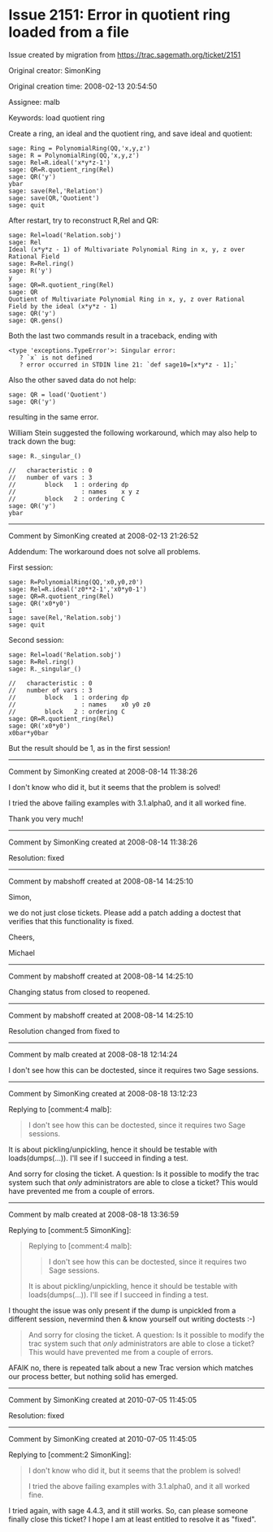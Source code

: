 # Issue 2151: Error in quotient ring loaded from a file

Issue created by migration from https://trac.sagemath.org/ticket/2151

Original creator: SimonKing

Original creation time: 2008-02-13 20:54:50

Assignee: malb

Keywords: load quotient ring

Create a ring, an ideal and the quotient ring, and save ideal and quotient:

```
sage: Ring = PolynomialRing(QQ,'x,y,z')
sage: R = PolynomialRing(QQ,'x,y,z')
sage: Rel=R.ideal('x*y*z-1')
sage: QR=R.quotient_ring(Rel)
sage: QR('y')
ybar
sage: save(Rel,'Relation')
sage: save(QR,'Quotient')
sage: quit
```


After restart, try to reconstruct R,Rel and QR:

```
sage: Rel=load('Relation.sobj')
sage: Rel
Ideal (x*y*z - 1) of Multivariate Polynomial Ring in x, y, z over Rational Field
sage: R=Rel.ring()
sage: R('y')
y
sage: QR=R.quotient_ring(Rel)
sage: QR
Quotient of Multivariate Polynomial Ring in x, y, z over Rational Field by the ideal (x*y*z - 1)
sage: QR('y')
sage: QR.gens()
```


Both the last two commands result in a traceback, ending with

```
<type 'exceptions.TypeError'>: Singular error:
   ? `x` is not defined
   ? error occurred in STDIN line 21: `def sage10=[x*y*z - 1];`
```


Also the other saved data do not help:

```
sage: QR = load('Quotient')
sage: QR('y')
```

resulting in the same error.

William Stein suggested the following workaround, which may also help to track down the bug:

```
sage: R._singular_()

//   characteristic : 0
//   number of vars : 3
//        block   1 : ordering dp
//                  : names    x y z
//        block   2 : ordering C
sage: QR('y')
ybar
```




---

Comment by SimonKing created at 2008-02-13 21:26:52

Addendum: The workaround does not solve all problems.

First session:

```
sage: R=PolynomialRing(QQ,'x0,y0,z0')
sage: Rel=R.ideal('z0**2-1','x0*y0-1')
sage: QR=R.quotient_ring(Rel)
sage: QR('x0*y0')
1
sage: save(Rel,'Relation.sobj')
sage: quit 
```

Second session:

```
sage: Rel=load('Relation.sobj')
sage: R=Rel.ring()
sage: R._singular_()

//   characteristic : 0
//   number of vars : 3
//        block   1 : ordering dp
//                  : names    x0 y0 z0
//        block   2 : ordering C
sage: QR=R.quotient_ring(Rel)
sage: QR('x0*y0')
x0bar*y0bar
```


But the result should be 1, as in the first session!


---

Comment by SimonKing created at 2008-08-14 11:38:26

I don't know who did it, but it seems that the problem is solved! 

I tried the above failing examples with 3.1.alpha0, and it all worked fine.

Thank you very much!


---

Comment by SimonKing created at 2008-08-14 11:38:26

Resolution: fixed


---

Comment by mabshoff created at 2008-08-14 14:25:10

Simon,

we do not just close tickets. Please add a patch adding a doctest that verifies that this functionality is fixed.

Cheers,

Michael


---

Comment by mabshoff created at 2008-08-14 14:25:10

Changing status from closed to reopened.


---

Comment by mabshoff created at 2008-08-14 14:25:10

Resolution changed from fixed to 


---

Comment by malb created at 2008-08-18 12:14:24

I don't see how this can be doctested, since it requires two Sage sessions.


---

Comment by SimonKing created at 2008-08-18 13:12:23

Replying to [comment:4 malb]:
> I don't see how this can be doctested, since it requires two Sage sessions.

It is about pickling/unpickling, hence it should be testable with loads(dumps(...)). I'll see if I succeed in finding a test. 

And sorry for closing the ticket. A question: Is it possible to modify the trac system such that *only* administrators are able to close a ticket? This would have prevented me from a couple of errors.


---

Comment by malb created at 2008-08-18 13:36:59

Replying to [comment:5 SimonKing]:
> Replying to [comment:4 malb]:
> > I don't see how this can be doctested, since it requires two Sage sessions.
> 
> It is about pickling/unpickling, hence it should be testable with loads(dumps(...)). I'll see if I succeed in finding a test. 

I thought the issue was only present if the dump is unpickled from a different session, nevermind then & know yourself out writing doctests :-)

> And sorry for closing the ticket. A question: Is it possible to modify the trac system such that *only* administrators are able to close a ticket? This would have prevented me from a couple of errors.

AFAIK no, there is repeated talk about a new Trac version which matches our process better, but nothing solid has emerged.


---

Comment by SimonKing created at 2010-07-05 11:45:05

Resolution: fixed


---

Comment by SimonKing created at 2010-07-05 11:45:05

Replying to [comment:2 SimonKing]:
> I don't know who did it, but it seems that the problem is solved! 
> 
> I tried the above failing examples with 3.1.alpha0, and it all worked fine.

I tried again, with sage 4.4.3, and it still works. So, can please someone finally close this ticket? I hope I am at least entitled to resolve it as "fixed".
